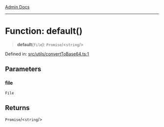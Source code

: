 [Admin Docs](/)

***

# Function: default()

> **default**(`file`): `Promise`/<`string`/>

Defined in: [src/utils/convertToBase64.ts:1](https://github.com/PalisadoesFoundation/talawa-admin/blob/main/src/utils/convertToBase64.ts#L1)

## Parameters

### file

`File`

## Returns

`Promise`/<`string`/>
